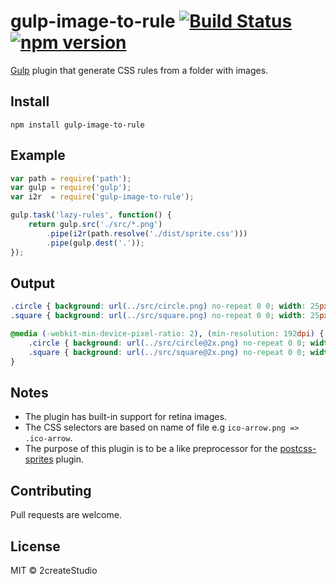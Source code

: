 # gulp-image-to-rule [![Build Status](https://travis-ci.org/2createStudio/gulp-image-to-rule.svg?branch=master)](https://travis-ci.org/2createStudio/postcss-sprites) [![npm version](https://badge.fury.io/js/gulp-image-to-rule.svg)](http://badge.fury.io/js/gulp-image-to-rule)
[Gulp](https://github.com/gulpjs/gulp) plugin that generate CSS rules from a folder with images.

## Install

```
npm install gulp-image-to-rule
```

## Example

```javascript
var path = require('path');
var gulp = require('gulp');
var i2r  = require('gulp-image-to-rule');

gulp.task('lazy-rules', function() {
	return gulp.src('./src/*.png')
		.pipe(i2r(path.resolve('./dist/sprite.css')))
		.pipe(gulp.dest('.'));
});
```

## Output
```css
.circle { background: url(../src/circle.png) no-repeat 0 0; width: 25px; height: 25px; }
.square { background: url(../src/square.png) no-repeat 0 0; width: 25px; height: 25px; }

@media (-webkit-min-device-pixel-ratio: 2), (min-resolution: 192dpi) {
	.circle { background: url(../src/circle@2x.png) no-repeat 0 0; width: 25px; height: 25px; background-size: 25px 25px; }
	.square { background: url(../src/square@2x.png) no-repeat 0 0; width: 25px; height: 25px; background-size: 25px 25px; }
}
```

## Notes

- The plugin has built-in support for retina images.
- The CSS selectors are based on name of file e.g `ico-arrow.png => .ico-arrow`.
- The purpose of this plugin is to be a like preprocessor for the [postcss-sprites](https://github.com/2createStudio/postcss-sprites) plugin.

## Contributing

Pull requests are welcome.

## License
MIT © 2createStudio
